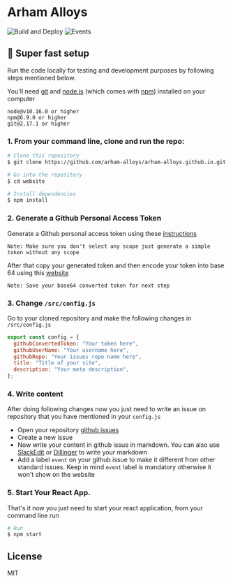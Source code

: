 # Arham Alloys

![Build and Deploy](https://github.com/arham-alloys/website/workflows/Build%20and%20Deploy/badge.svg?branch=master)
![Events](https://img.shields.io/github/issues/arham-alloys/website/event?color=green&label=events)

## 🚀 Super fast setup

Run the code locally for testing and development purposes by following steps mentioned below.

You'll need [git](https://git-scm.com) and [node.js](https://nodejs.org/en/download/) (which comes with [npm](http://npmjs.com)) installed on your computer

```
node@v10.16.0 or higher
npm@6.9.0 or higher
git@2.17.1 or higher
```

### 1. From your command line, clone and run the repo:

```bash
# Clone this repository
$ git clone https://github.com/arham-alloys/arham-alloys.github.io.git

# Go into the repository
$ cd website

# Install dependencies
$ npm install
```

### 2. Generate a Github Personal Access Token

Generate a Github personal access token using these [instructions](https://help.github.com/en/github/authenticating-to-github/creating-a-personal-access-token-for-the-command-line)

`Note: Make sure you don't select any scope just generate a simple token without any scope`

After that copy your generated token and then encode your token into base 64 using this [website](http://www.utilities-online.info/base64/)

`Note: Save your base64 converted token for next step`

### 3. Change `/src/config.js`

Go to your cloned repository and make the following changes in `/src/config.js`

```javascript
export const config = {
  githubConvertedToken: "Your token here",
  githubUserName: "Your username here",
  githubRepo: "Your issues repo name here",
  title: "Title of your site",
  description: "Your meta description",
};
```

### 4. Write content

After doing following changes now you just need to write an issue on repository that you have mentioned in your `config.js`

- Open your repository [github issues](https://github.com/arham-alloys/arham-alloys.github.io/issues)
- Create a new issue
- Now write your content in github issue in markdown. You can also use [SlackEdit](https://stackedit.io/app#) or [Dillinger](https://dillinger.io/) to write your markdown
- Add a label `event` on your github issue to make it different from other standard issues. Keep in mind `event` label is mandatory otherwise it won't show on the website

### 5. **Start Your React App.**

That's it now you just need to start your react application, from your command line run

```bash
# Run
$ npm start
```

## License

MIT
